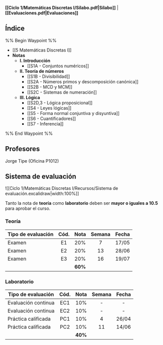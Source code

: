 **[[Ciclo 1/Matemáticas Discretas I/Sílabo.pdf|Sílabo]]** | **[[Evaluaciones.pdf|Evaluaciones]]**

## Índice

%% Begin Waypoint %%
- [[5 Matemáticas Discretas I]]
- **Notas**
	- **I. Introducción**
		- [[S1A - Conjuntos numéricos]]
	- **II. Teoría de números**
		- [[S1B - Divisibilidad]]
		- [[S2A - Números primos y descomposición canónica]]
		- [[S2B - MCD y MCM]]
		- [[S2C - Sistemas de numeración]]
	- **III. Lógica**
		- [[S2D,3 - Lógica proposicional]]
		- [[S4 - Leyes lógicas]]
		- [[S5 - Forma normal conjuntiva y disyuntiva]]
		- [[S6 - Cuantificadores]]
		- [[S7 - Inferencia]]

%% End Waypoint %%

## Profesores

Jorge Tipe (Oficina P1012)

## Sistema de evaluación

![[Ciclo 1/Matemáticas Discretas I/Recursos/Sistema de evaluación.excalidraw|width:100%]]

Tanto la nota de **teoría** como **laboratorio** deben ser **mayor o iguales a 10.5** para aprobar el curso.

### Teoría

| Tipo de evaluación | Cód. |  Nota   | Semana | Fecha |
| ------------------ | :--: | :-----: | :----: | :---: |
| Examen             |  E1  |   20%   |   7    | 17/05 |
| Examen             |  E2  |   20%   |   13   | 28/06 |
| Examen             |  E3  |   20%   |   16   | 19/07 |
|                    |      | **60%** |        |       |

### Laboratorio

| Tipo de evaluación  | Cód. |  Nota   | Semana | Fecha |
| ------------------- | :--: | :-----: | :----: | :---: |
| Evaluación continua | EC1  |   10%   |   -    |   -   |
| Evaluación continua | EC2  |   10%   |   -    |   -   |
| Práctica calificada | PC1  |   10%   |   4    | 26/04 |
| Práctica calificada | PC2  |   10%   |   11   | 14/06 |
|                     |      | **40%** |        |       |